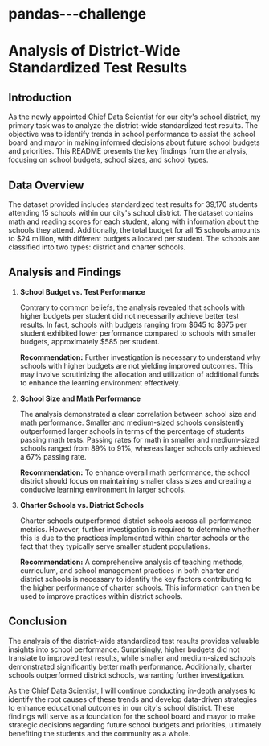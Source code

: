 # pandas---challenge

# Analysis of District-Wide Standardized Test Results

## Introduction

As the newly appointed Chief Data Scientist for our city's school district, my primary task was to analyze the district-wide standardized test results. The objective was to identify trends in school performance to assist the school board and mayor in making informed decisions about future school budgets and priorities. This README presents the key findings from the analysis, focusing on school budgets, school sizes, and school types.

## Data Overview

The dataset provided includes standardized test results for 39,170 students attending 15 schools within our city's school district. The dataset contains math and reading scores for each student, along with information about the schools they attend. Additionally, the total budget for all 15 schools amounts to $24 million, with different budgets allocated per student. The schools are classified into two types: district and charter schools.

## Analysis and Findings

1. **School Budget vs. Test Performance**

   Contrary to common beliefs, the analysis revealed that schools with higher budgets per student did not necessarily achieve better test results. In fact, schools with budgets ranging from $645 to $675 per student exhibited lower performance compared to schools with smaller budgets, approximately $585 per student.

   **Recommendation:** Further investigation is necessary to understand why schools with higher budgets are not yielding improved outcomes. This may involve scrutinizing the allocation and utilization of additional funds to enhance the learning environment effectively.

2. **School Size and Math Performance**

   The analysis demonstrated a clear correlation between school size and math performance. Smaller and medium-sized schools consistently outperformed larger schools in terms of the percentage of students passing math tests. Passing rates for math in smaller and medium-sized schools ranged from 89% to 91%, whereas larger schools only achieved a 67% passing rate.

   **Recommendation:** To enhance overall math performance, the school district should focus on maintaining smaller class sizes and creating a conducive learning environment in larger schools.

3. **Charter Schools vs. District Schools**

   Charter schools outperformed district schools across all performance metrics. However, further investigation is required to determine whether this is due to the practices implemented within charter schools or the fact that they typically serve smaller student populations.

   **Recommendation:** A comprehensive analysis of teaching methods, curriculum, and school management practices in both charter and district schools is necessary to identify the key factors contributing to the higher performance of charter schools. This information can then be used to improve practices within district schools.

## Conclusion

The analysis of the district-wide standardized test results provides valuable insights into school performance. Surprisingly, higher budgets did not translate to improved test results, while smaller and medium-sized schools demonstrated significantly better math performance. Additionally, charter schools outperformed district schools, warranting further investigation.

As the Chief Data Scientist, I will continue conducting in-depth analyses to identify the root causes of these trends and develop data-driven strategies to enhance educational outcomes in our city's school district. These findings will serve as a foundation for the school board and mayor to make strategic decisions regarding future school budgets and priorities, ultimately benefiting the students and the community as a whole.
